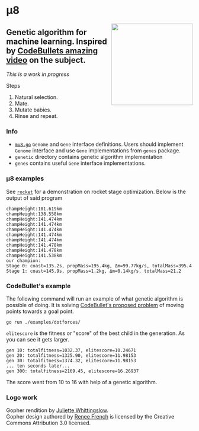 # μ8

<img align="right" width="220px" src="https://user-images.githubusercontent.com/26156425/147430929-bd9adebd-9c00-4ee2-a5bd-bc8642ee9a82.png">

Genetic algorithm for machine learning. 
Inspired by [CodeBullets amazing video](https://www.youtube.com/watch?v=BOZfhUcNiqk) on the subject.
---
_This is a work in progress_

Steps
1. Natural selection.
2. Mate.
3. Mutate babies.
4. Rinse and repeat.


### Info
* [`mu8.go`](./mu8.go) `Genome` and `Gene` interface definitions. Users should implement `Genome` interface and use `Gene` implementations from `genes` package.
* `genetic` directory contains genetic algorithm implementation
* `genes` contains useful `Gene` interface implementations.

### μ8 examples
See [`rocket`](./examples/rocket/main.go) for a demonstration on rocket stage optimization. 
Below is the output of said program
```
champHeight:101.619km
champHeight:138.558km
champHeight:141.474km
champHeight:141.474km
champHeight:141.474km
champHeight:141.474km
champHeight:141.474km
champHeight:141.478km
champHeight:141.478km
champHeight:141.538km
our champion: 
Stage 0: coast=135.2s, propMass=195.4kg, Δm=99.77kg/s, totalMass=395.4
Stage 1: coast=145.9s, propMass=1.2kg, Δm=0.14kg/s, totalMass=21.2
```

### CodeBullet's example
The following command will run an example of what genetic algorithm is possible of doing.
It is solving [CodeBullet's proposed problem](https://www.youtube.com/watch?v=BOZfhUcNiqk) of moving points 
towards a goal point.
```shell
go run ./examples/dotforces/
```
`elitescore` is the fitness or "score" of the best child in the generation. As you can see it gets larger.

```
gen 10: totalfitness=1032.37, elitescore=10.24671
gen 20: totalfitness=1325.90, elitescore=11.98153
gen 30: totalfitness=1374.32, elitescore=11.98153
... ten seconds later...
gen 300: totalfitness=2169.45, elitescore=16.26937
```
The score went from 10 to 16 with help of a genetic algorithm.

### Logo work
Gopher rendition by [Juliette Whittingslow](https://www.instagram.com/artewitty/).  
Gopher design authored by [Renee French](https://www.instagram.com/reneefrench)
is licensed by the Creative Commons Attribution 3.0 licensed.
